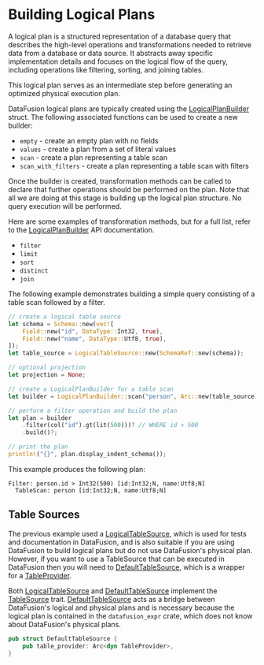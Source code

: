 <!---
  Licensed to the Apache Software Foundation (ASF) under one
  or more contributor license agreements.  See the NOTICE file
  distributed with this work for additional information
  regarding copyright ownership.  The ASF licenses this file
  to you under the Apache License, Version 2.0 (the
  "License"); you may not use this file except in compliance
  with the License.  You may obtain a copy of the License at

    http://www.apache.org/licenses/LICENSE-2.0

  Unless required by applicable law or agreed to in writing,
  software distributed under the License is distributed on an
  "AS IS" BASIS, WITHOUT WARRANTIES OR CONDITIONS OF ANY
  KIND, either express or implied.  See the License for the
  specific language governing permissions and limitations
  under the License.
-->

# Building Logical Plans

A logical plan is a structured representation of a database query that describes the high-level operations and 
transformations needed to retrieve data from a database or data source. It abstracts away specific implementation 
details and focuses on the logical flow of the query, including operations like filtering, sorting, and joining tables. 

This logical plan serves as an intermediate step before generating an optimized physical execution plan.

DataFusion logical plans are typically created using the [LogicalPlanBuilder] struct. The following associated functions can be 
used to create a new builder: 

- `empty` - create an empty plan with no fields
- `values` - create a plan from a set of literal values
- `scan` - create a plan representing a table scan
- `scan_with_filters` - create a plan representing a table scan with filters

Once the builder is created, transformation methods can be called to declare that further operations should be 
performed on the plan. Note that all we are doing at this stage is building up the logical plan structure. No query 
execution will be performed.

Here are some examples of transformation methods, but for a full list, refer to the [LogicalPlanBuilder] API documentation.

- `filter`
- `limit`
- `sort`
- `distinct`
- `join`

The following example demonstrates building a simple query consisting of a table scan followed by a filter. 

<!-- source for this example is in datafusion_docs::library_logical_plan::plan_builder_1 -->
```rust
// create a logical table source
let schema = Schema::new(vec![
    Field::new("id", DataType::Int32, true),
    Field::new("name", DataType::Utf8, true),
]);
let table_source = LogicalTableSource::new(SchemaRef::new(schema));

// optional projection
let projection = None;

// create a LogicalPlanBuilder for a table scan
let builder = LogicalPlanBuilder::scan("person", Arc::new(table_source), projection)?;

// perform a filter operation and build the plan
let plan = builder
    .filter(col("id").gt(lit(500)))? // WHERE id > 500
    .build()?;

// print the plan
println!("{}", plan.display_indent_schema());
```

This example produces the following plan:

```
Filter: person.id > Int32(500) [id:Int32;N, name:Utf8;N]
  TableScan: person [id:Int32;N, name:Utf8;N]
```

## Table Sources

The previous example used a [LogicalTableSource], which is used for tests and documentation in DataFusion, and is also 
suitable if you are using DataFusion to build logical plans but do not use DataFusion's physical plan. However, if you 
want to use a TableSource that can be executed in DataFusion then you will need to [DefaultTableSource], which is a 
wrapper for a [TableProvider].

Both [LogicalTableSource] and [DefaultTableSource] implement the [TableSource] trait. [DefaultTableSource] acts as a 
bridge between DataFusion's logical and physical plans and is necessary because the logical plan is contained in 
the `datafusion_expr` crate, which does not know about DataFusion's physical plans.

```rust
pub struct DefaultTableSource {
    pub table_provider: Arc<dyn TableProvider>,
}
```

[LogicalPlanBuilder]: https://docs.rs/datafusion-expr/latest/datafusion_expr/logical_plan/builder/struct.LogicalPlanBuilder.html
[LogicalTableSource]: https://docs.rs/datafusion-expr/latest/datafusion_expr/logical_plan/builder/struct.LogicalTableSource.html
[DefaultTableSource]: https://docs.rs/datafusion/latest/datafusion/datasource/default_table_source/struct.DefaultTableSource.html
[TableProvider]: https://docs.rs/datafusion/latest/datafusion/datasource/provider/trait.TableProvider.html
[TableSource]: https://docs.rs/datafusion-expr/latest/datafusion_expr/trait.TableSource.html
